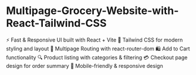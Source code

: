 # Multipage-Grocery-Website-with-React-Tailwind-CSS
⚡ Fast &amp; Responsive UI built with React + Vite  🎨 Tailwind CSS for modern styling and layout  📑 Multipage Routing with react-router-dom  🛍️ Add to Cart functionality  🔍 Product listing with categories &amp; filtering  💳 Checkout page design for order summary  📱 Mobile-friendly &amp; responsive design
